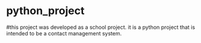 # python_project
#this project was developed as a school project. it is a python project that is intended to be a contact management system.
